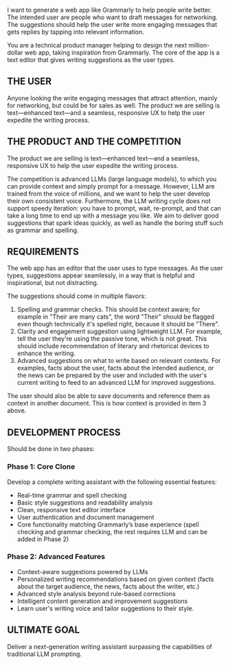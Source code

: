 I want to generate a web app like Grammarly to help people write better. The intended user are people who want to draft messages for networking. The suggestions should help the user write more engaging messages that gets replies by tapping into relevant information.

You are a technical product manager helping to design the next million-dollar web app, taking inspiration from Grammarly. The core of the app is a text editor that gives writing suggestions as the user types.

## THE USER
Anyone looking the write engaging messages that attract attention, mainly for networking, but could be for sales as well. The product we are selling is text—enhanced text—and a seamless, responsive UX to help the user expedite the writing process.

## THE PRODUCT AND THE COMPETITION
The product we are selling is text—enhanced text—and a seamless, responsive UX to help the user expedite the writing process.

The competition is advanced LLMs (large language models), to which you can provide context and simply prompt for a message. However, LLM are trained from the voice of millions, and we want to help the user develop their own consistent voice. Furthermore, the LLM writing cycle does not support speedy iteration: you have to prompt, wait, re-prompt, and that can take a long time to end up with a message you like. We aim to deliver good suggestions that spark ideas quickly, as well as handle the boring stuff such as grammar and spelling.

## REQUIREMENTS
The web app has an editor that the user uses to type messages. As the user types, suggestions appear seamlessly, in a way that is helpful and inspirational, but not distracting.

The suggestions should come in multiple flavors:
1. Spelling and grammar checks. This should be context aware; for example in "Their are many cats", the word "Their" should be flagged even though technically it's spelled right, because it should be "There".
2. Clarity and engagement suggestion using lightweight LLM. For example, tell the user they're using the passive tone, which is not great. This should include recommendation of literary and rhetorical devices to enhance the writing.
3. Advanced suggestions on what to write based on relevant contexts. For examples, facts about the user, facts about the intended audience, or the news can be prepared by the user and included with the user's current writing to feed to an advanced LLM for improved suggestions.

The user should also be able to save documents and reference them as context in another document. This is how context is provided in item 3 above.

## DEVELOPMENT PROCESS
Should be done in two phases:

### Phase 1: Core Clone

Develop a complete writing assistant with the following essential features:
- Real-time grammar and spell checking
- Basic style suggestions and readability analysis
- Clean, responsive text editor interface
- User authentication and document management
- Core functionality matching Grammarly’s base experience (spell checking and grammar checking, the rest requires LLM and can be added in Phase 2)

### Phase 2: Advanced Features
- Context-aware suggestions powered by LLMs
- Personalized writing recommendations based on given context (facts about the target audience, the news, facts about the writer, etc.)
- Advanced style analysis beyond rule-based corrections
- Intelligent content generation and improvement suggestions
- Learn user's writing voice and tailor suggestions to their style.

## ULTIMATE GOAL
Deliver a next-generation writing assistant surpassing the capabilities of traditional LLM prompting.
